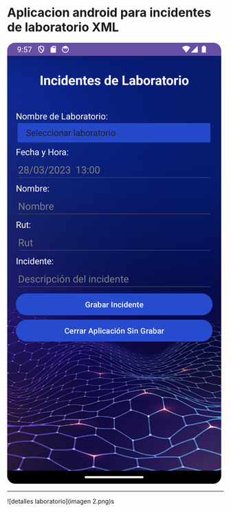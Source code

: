 # Aplicacion android para incidentes de laboratorio XML


![aplicacion inicial](aplicacion.png)

---

![detalles laboratorio](imagen 2.png)s
